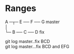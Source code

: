 # Ranges

A ─┬─ E ── F ── G   master  
   │  
   └─ B ── C ── D   fix  

git log master..fix 	BCD  
git log master...fix 	BCD and EFG   
